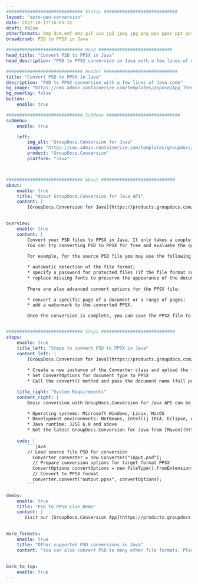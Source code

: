 ```yaml
---
############################# Static ############################
layout: "auto-gen-conversion"
date: 2022-10-17T16:03:32
draft: false
otherformats: bmp dcm emf emz gif ico jp2 jpeg jpg png pps ppsx ppt pptx psb psd svg svgz tga tif tiff webp wmf wmz
breadcrumb: PSD to PPSX in Java

############################# Head ############################
head_title: "Convert PSD to PPSX in Java"
head_description: "PSD to PPSX conversion in Java with a few lines of code. Convert over 160 file formats using the GroupDocs document conversion API for Java"

############################# Header ############################
title: "Convert PSD to PPSX in Java"
description: "PSD to PPSX conversion with a few lines of Java code"
bg_image: "https://cms.admin.containerize.com/templates/aspose/App_Themes/V3/images/bg/header1.png"
bg_overlay: false
button:
    enable: true

############################# SubMenu ############################
submenu:
    enable: true

    left:
        img_alt: "GroupDocs.Conversion for Java"
        image: "https://cms.admin.containerize.com/templates/groupdocs/images/product-logos/90x90-noborder/groupdocs-conversion-java.png"
        product: "GroupDocs.Conversion"
        platform: "Java"



############################# About ############################
about:
    enable: true
    title: "About GroupDocs.Conversion for Java API"
    content: |
        [GroupDocs.Conversion for Java](https://products.groupdocs.com/conversion/java/) is an advanced file format conversion API for converting between popular image and document formats such as Microsoft Office, OpenDocument, PDF, HTML, email, CAD. and much more with just a few lines of code. The native API automatically detects the formats of the original documents and offers many options for customizing the converted documents. Along with the function of extracting information from a document, it also supports caching of the conversion results to the local disk by default. However, any type of cache storage can be supported by implementing the appropriate interfaces - Amazon S3, Dropbox, Google Drive, Windows Azure, Reddis, or any others.
    

overview:
    enable: true
    content: |
        Convert your PSD files to PPSX in Java. It only takes a couple of lines of Java code on any platform of your choice, such as Windows, Linux, macOS.
        You can try converting PSD to PPSX for free and evaluate the quality of the conversion results. Along with simple file conversion scripts, you can try more sophisticated options for loading the PSD source file and storing the PPSX output. 
        
        For example, for the source PSD file you may use the following load options:

        * automatic detection of the file format;
        * specify a password for protected files (if the file format supports it);
        * replace missing fonts to preserve the appearance of the document.
        
        There are also advanced convert options for the PPSX file:

        * convert a specific page of a document or a range of pages;
        * add a watermark to the converted PPSX.

        Once the conversion is complete, you can save the PPSX file to your local file path or to any third party storage such as FTP, Amazon S3, Google Drive, Dropbox etc. Please note - to convert PSD to PPSX, you do not need to install any additional software, such as MS Office, Open Office, Adobe Acrobat Reader etc.


############################# Steps ############################
steps:
    enable: true
    title_left: "Steps to convert PSD to PPSX in Java"
    content_left: |
        [GroupDocs.Conversion for Java](https://products.groupdocs.com/conversion/java/) allows developers to easily convert PSD file to PPSX with a few lines of code.
        
        * Create a new instance of the Converter class and upload the file PSD with the full path
        * Set ConvertOptions for document type to PPSX
        * Call the convert() method and pass the document name (full path) and format (PPSX) as a parameter

    title_right: "System Requirements"
    content_right: |
        Basic conversion with GroupDocs.Conversion for Java API can be done with just a few lines of code. Our APIs are supported on all major platforms and operating systems. Before executing the code below, make sure you have the following prerequisites installed on your system.

        * Operating systems: Microsoft Windows, Linux, MacOS
        * Development environments: NetBeans, Intellij IDEA, Eclipse, etc.
        * Java runtime: J2SE 6.0 and above
        * Get the latest GroupDocs.Conversion for Java from [Maven](https://repository.groupdocs.com/webapp/#/artifacts/browse/tree/General/repo/com/groupdocs/groupdocs-conversion)
         
    code: |
        ```java    
        // Load source file PSD for conversion
          Converter converter = new Converter("input.psd");
          // Prepare conversion options for target format PPSX
          ConvertOptions convertOptions = new FileType().fromExtension("ppsx").getConvertOptions();
          // Convert to PPSX format
          converter.convert("output.ppsx", convertOptions);
        ```

demos:
    enable: true
    title: "PSD to PPSX Live Demo"
    content: |
       Visit our [GroupDocs.Conversion App](https://products.groupdocs.app/conversion/family) website and try PSD to PPSX conversion now. The free demo has the following benefits
          

more_formats:
    enable: true
    title: "Other supported PSD conversions in Java"
    content: "You can also convert PSD to many other file formats. Please see the list below."
       
       
back_to_top:
    enable: true
---
```

